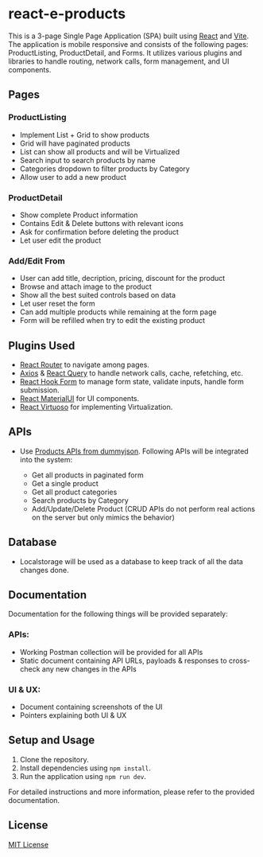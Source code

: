 # react-e-products

This is a 3-page Single Page Application (SPA) built using [React](https://react.dev/) and [Vite](https://vitejs.dev/guide/). The application is mobile responsive and consists of the following pages: ProductListing, ProductDetail, and Forms. It utilizes various plugins and libraries to handle routing, network calls, form management, and UI components.

## Pages

### ProductListing

- Implement List + Grid to show products
- Grid will have paginated products
- List can show all products and will be Virtualized
- Search input to search products by name
- Categories dropdown to filter products by Category
- Allow user to add a new product


### ProductDetail

- Show complete Product information
- Contains Edit & Delete buttons with relevant icons
- Ask for confirmation before deleting the product
- Let user edit the product


### Add/Edit From

- User can add title, decription, pricing, discount for the product
- Browse and attach image to the product
- Show all the best suited controls based on data
- Let user reset the form
- Can add multiple products while remaining at the form page
- Form will be refilled when try to edit the existing product


## Plugins Used

- [React Router](https://reactrouter.com/en/main) to navigate among pages.
- [Axios](https://axios-http.com/docs/intro) & [React Query](https://tanstack.com/query/v3/docs/react/overview) to handle network calls, cache, refetching, etc.
- [React Hook Form](https://react-hook-form.com/) to manage form state, validate inputs, handle form submission.
- [React MaterialUI](https://mui.com/material-ui/getting-started/) for UI components.
- [React Virtuoso](https://virtuoso.dev/) for implementing Virtualization.


## APIs

- Use [Products APIs from dummyjson](https://dummyjson.com/docs/products). Following APIs will be integrated into the system:

   - Get all products in paginated form
   - Get a single product
   - Get all product categories
   - Search products by Category
   - Add/Update/Delete Product (CRUD APIs do not perform real actions on the server but only mimics the behavior)


## Database

- Localstorage will be used as a database to keep track of all the data changes done.


## Documentation

Documentation for the following things will be provided separately:

### APIs:
   - Working Postman collection will be provided for all APIs
   - Static document containing API URLs, payloads & responses to cross-check any new changes in the APIs


### UI & UX:
   - Document containing screenshots of the UI
   - Pointers explaining both UI & UX


## Setup and Usage

1. Clone the repository.
2. Install dependencies using `npm install`.
3. Run the application using `npm run dev`.

For detailed instructions and more information, please refer to the provided documentation.

## License

[MIT License](LICENSE)
